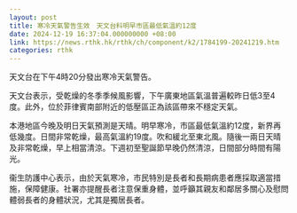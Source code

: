 ```yaml
---
layout: post
title: 寒冷天氣警告生效　天文台料明早市區最低氣溫約12度
date: 2024-12-19 16:37:04.000000000 +08:00
link: https://news.rthk.hk/rthk/ch/component/k2/1784199-20241219.htm
categories: rthk
---
```


天文台在下午4時20分發出寒冷天氣警告。

天文台表示，受乾燥的冬季季候風影響，下午廣東地區氣溫普遍較昨日低3至4度。此外，位於菲律賓南部附近的低壓區正為該區帶來不穩定天氣。

本港地區今晚及明日天氣預測是天晴。明早寒冷，市區最低氣溫約12度，新界再低幾度。日間非常乾燥，最高氣溫約19度。吹和緩北至東北風。隨後一兩日天晴及非常乾燥，早上相當清涼。下週初至聖誕節早晚仍然清涼，日間部分時間有陽光。

衞生防護中心表示，由於天氣寒冷，市民特別是長者和長期病患者應採取適當措施，保障健康。社署亦提醒長者注意保重身體，並呼籲其親友和鄰居多關心及慰問體弱長者的身體狀況，尤其是獨居長者。
